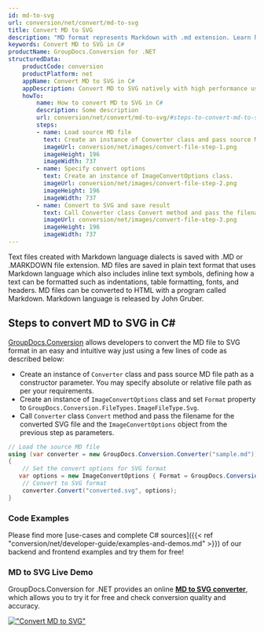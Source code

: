 ```yaml
---
id: md-to-svg
url: conversion/net/convert/md-to-svg
title: Convert MD to SVG
description: "MD format represents Markdown with .md extension. Learn how to convert MD to SVG file programmatically in C# language using GroupDocs.Conversion for .NET library."
keywords: Convert MD to SVG in C#
productName: GroupDocs.Conversion for .NET
structuredData:
    productCode: conversion
    productPlatform: net
    appName: Convert MD to SVG in C#
    appDescription: Convert MD to SVG natively with high performance using C# language and server side GroupDocs.Conversion for .NET APIs, without the use of any software like Microsoft or Open Office.
    howTo:
        name: How to convert MD to SVG in C# 
        description: Some description
        url: conversion/net/convert/md-to-svg/#steps-to-convert-md-to-svg-in-c
        steps:
        - name: Load source MD file 
          text: Create an instance of Converter class and pass source MD file path as a constructor parameter. You may specify absolute or relative file path as per your requirements. 
          imageUrl: conversion/net/images/convert-file-step-1.png
          imageHeight: 196
          imageWidth: 737
        - name: Specify convert options 
          text: Create an instance of ImageConvertOptions class.
          imageUrl: conversion/net/images/convert-file-step-2.png
          imageHeight: 196
          imageWidth: 737
        - name: Convert to SVG and save result 
          text: Call Converter class Convert method and pass the filename for the converted HTML file and the ImageConvertOptions object from the previous step as parameters.
          imageUrl: conversion/net/images/convert-file-step-3.png
          imageHeight: 196
          imageWidth: 737
---
```


Text files created with Markdown language dialects is saved with .MD or .MARKDOWN file extension. MD files are saved in plain text format that uses Markdown language which also includes inline text symbols, defining how a text can be formatted such as indentations, table formatting, fonts, and headers.  MD files can be converted to HTML with a program called Markdown. Markdown language is released by John Gruber.

## Steps to convert MD to SVG in C#

[GroupDocs.Conversion](https://products.groupdocs.com/conversion/net) allows developers to convert the MD file to SVG format in an easy and intuitive way just using a few lines of code as described below:

* Create an instance of `Converter` class and pass source MD file path as a constructor parameter. You may specify absolute or relative file path as per your requirements. 
* Create an instance of `ImageConvertOptions` class and set `Format` property to `GroupDocs.Conversion.FileTypes.ImageFileType.Svg`.
* Call `Converter` class `Convert` method and pass the filename for the converted SVG file and the `ImageConvertOptions` object from the previous step as parameters.

```csharp
// Load the source MD file
using (var converter = new GroupDocs.Conversion.Converter("sample.md"))
{
    // Set the convert options for SVG format
   var options = new ImageConvertOptions { Format = GroupDocs.Conversion.FileTypes.ImageFileType.Svg };
    // Convert to SVG format
    converter.Convert("converted.svg", options);
}
```

### Code Examples

Please find more [use-cases and complete C# sources]({{< ref "conversion/net/developer-guide/examples-and-demos.md" >}}) of our backend and frontend examples and try them for free!

### MD to SVG Live Demo

GroupDocs.Conversion for .NET provides an online [**MD to SVG converter**](https://products.groupdocs.app/conversion/md-to-svg), which allows you to try it for free and check conversion quality and accuracy.

[!["Convert MD to SVG"](conversion/net/images/convert-to-svg/convert-md-to-svg.png)](https://products.groupdocs.app/conversion/md-to-svg)